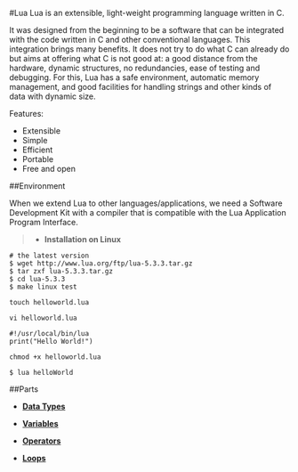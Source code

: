 #Lua
Lua is an extensible, light-weight programming language written in C. 

It was designed from the beginning to be a software that can be integrated with the code written in C and other conventional languages. This integration brings many benefits. It does not try to do what C can already do but aims at offering what C is not good at: a good distance from the hardware, dynamic structures, no redundancies, ease of testing and debugging. 
For this, Lua has a safe environment, automatic memory management, and good facilities for handling strings and other kinds of data with dynamic size.

Features:
* Extensible
* Simple
* Efficient
* Portable
* Free and open

##Environment

When we extend Lua to other languages/applications, we need a Software Development Kit with a compiler that is compatible with the Lua Application Program Interface.

> * **Installation on Linux**

```
# the latest version
$ wget http://www.lua.org/ftp/lua-5.3.3.tar.gz
$ tar zxf lua-5.3.3.tar.gz
$ cd lua-5.3.3
$ make linux test

touch helloworld.lua

vi helloworld.lua

#!/usr/local/bin/lua
print("Hello World!")

chmod +x helloworld.lua

$ lua helloWorld
```

##Parts

* **[Data Types](data-types.md)**

* **[Variables](variables.md)**

* **[Operators](operators.md)**

* **[Loops](loops.md)**

